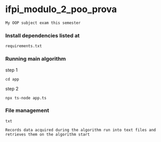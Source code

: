 # ifpi_modulo_2_poo_prova
`My OOP subject exam this semester`

### Install dependencies listed at
```
requirements.txt
```

### Running main algorithm
step 1
```
cd app
```

step 2
```
npx ts-node app.ts
```

### File management
```
txt
```
`Records data acquired during the algorithm run into text files and retrieves them on the algorithm start`
